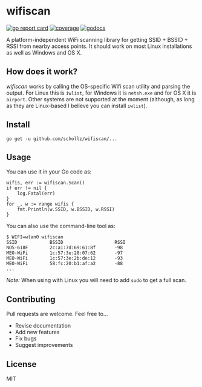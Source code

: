 # wifiscan

[![go report card](https://goreportcard.com/badge/github.com/schollz/wifiscan)](https://goreportcard.com/report/github.com/schollz/wifiscan) 
[![coverage](https://img.shields.io/badge/coverage-87%25-brightgreen.svg)](https://gocover.io/github.com/schollz/wifiscan)
[![godocs](https://godoc.org/github.com/schollz/wifiscan?status.svg)](https://godoc.org/github.com/schollz/wifiscan) 


A platform-independent WiFi scanning library for getting SSID + BSSID + RSSI from nearby access points. It should work on most Linux installations as well as Windows and OS X.

## How does it work?

*wifiscan* works by calling the OS-specific Wifi scan utility and parsing the output. For Linux this is `iwlist`, for Windows it is `netsh.exe` and for OS X it is `airport`. Other systems are not supported at the moment (although, as long as they are Linux-based I believe you can install `iwlist`).

## Install

```
go get -u github.com/schollz/wifiscan/...
```

## Usage 

You can use it in your Go code as:

```golang
wifis, err := wifiscan.Scan()
if err != nil {
    log.Fatal(err)
}
for _, w := range wifis {
    fmt.Println(w.SSID, w.BSSID, w.RSSI)
}
```

You can also use the command-line tool as:

```
$ WIFI=wlan0 wifiscan
SSID            BSSID                   RSSI
NOS-618F        2c:a1:7d:69:61:8f       -98
MEO-WiFi        1c:57:3e:28:07:62       -97
MEO-WiFi        1c:57:3e:2b:de:12       -93
MEO-WiFi        58:fc:20:b1:af:a2       -88
...
```

_Note:_ When using with Linux you will need to add `sudo` to get a full scan.

## Contributing

Pull requests are welcome. Feel free to...

- Revise documentation
- Add new features
- Fix bugs
- Suggest improvements

## License

MIT
